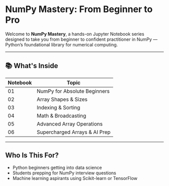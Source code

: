 # NumPy Mastery: From Beginner to Pro

Welcome to **NumPy Mastery**, a hands-on Jupyter Notebook series designed to take you from beginner to confident practitioner in NumPy — Python’s foundational library for numerical computing.

---

## 📚 What's Inside

| Notebook | Topic |
|----------|-------|
| 01       | NumPy for Absolute Beginners |
| 02       | Array Shapes & Sizes |
| 03       | Indexing & Sorting |
| 04       | Math & Broadcasting |
| 05       | Advanced Array Operations |
| 06       | Supercharged Arrays & AI Prep |

---

## Who Is This For?

- Python beginners getting into data science
- Students prepping for NumPy interview questions
- Machine learning aspirants using Scikit-learn or TensorFlow



